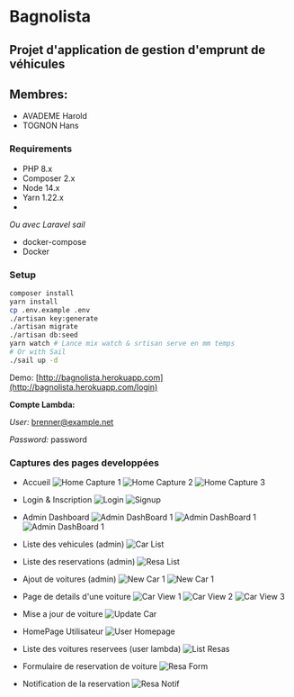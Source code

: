# Bagnolista

## Projet d'application de gestion d'emprunt de véhicules

## Membres:

- AVADEME Harold
- TOGNON Hans

### Requirements

- PHP 8.x
- Composer 2.x
- Node 14.x
- Yarn 1.22.x
-

*Ou avec Laravel sail*

- docker-compose
- Docker

### Setup

```bash
composer install
yarn install
cp .env.example .env
./artisan key:generate
./artisan migrate
./artisan db:seed
yarn watch # Lance mix watch & srtisan serve en mm temps
# Or with Sail
./sail up -d
```

Demo: [http://bagnolista.herokuapp.com](http://bagnolista.herokuapp.com/login)

**Compte Lambda:**

*User:* brenner@example.net

*Password:* password

### Captures des pages developpées

- Accueil
  ![Home Capture 1](captures/home-1.png)
  ![Home Capture 2](captures/home-2.png)
  ![Home Capture 3](captures/home-3.png)

- Login & Inscription
  ![Login](captures/login.png)
  ![Signup](captures/signup.png)

- Admin Dashboard
  ![Admin DashBoard 1](captures/dash1.png)
  ![Admin DashBoard 1](captures/dash2.png)
  ![Admin DashBoard 1](captures/dash3.png)
- Liste des vehicules (admin)
    ![Car List](captures/carlist.png)
- Liste des reservations (admin)
    ![Resa List](captures/list-resas.png)
- Ajout de voitures (admin)
    ![New Car 1](captures/newcar1.png)
    ![New Car 1](captures/newcar2.png)

- Page de details d'une voiture
    ![Car View 1](captures/car-view1.png)
    ![Car View 2](captures/car-view2.png)
    ![Car View 3](captures/car-view3.png)

- Mise a jour de voiture
    ![Update Car](captures/update-delete-car.png)

- HomePage Utilisateur
    ![User Homepage](captures/home-lambda-user.png)
- Liste des voitures reservees (user lambda)
    ![List Resas](captures/list-reserved-cars.png)
- Formulaire de reservation de voiture
    ![Resa Form](captures/resa-form.png)
- Notification de la reservation
    ![Resa Notif](captures/confirmation-resa.png)

